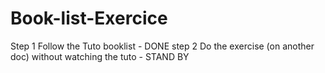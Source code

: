 # Book-list-Exercice
Step 1 Follow the Tuto booklist - DONE
step 2 Do the exercise (on another doc) without watching the tuto - STAND BY
